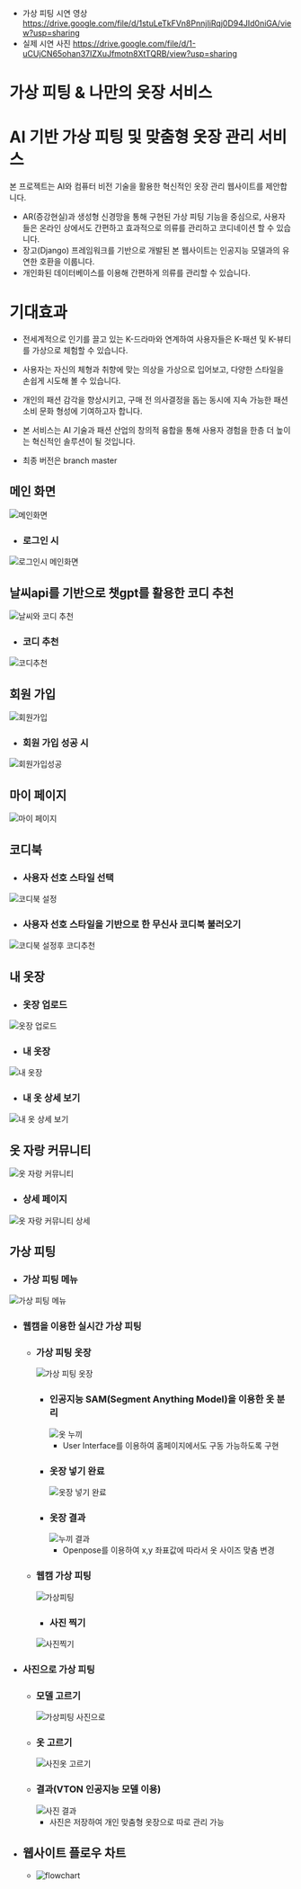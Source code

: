 
- 가상 피팅 시연 영상 https://drive.google.com/file/d/1stuLeTkFVn8PnnjIiRqj0D94JId0niGA/view?usp=sharing
- 실제 시연 사진 https://drive.google.com/file/d/1-uCUjCN65ohan37IZXuJfmotn8XtTQRB/view?usp=sharing


# 가상 피팅 & 나만의 옷장 서비스
# AI 기반 가상 피팅 및 맞춤형 옷장 관리 서비스

본 프로젝트는 AI와 컴퓨터 비전 기술을 활용한 혁신적인 옷장 관리 웹사이트를 제안합니다.
- AR(증강현실)과 생성형 신경망을 통해 구현된 가상 피팅 기능을 중심으로, 사용자들은 온라인 상에서도 간편하고 효과적으로 의류를 관리하고 코디네이션 할 수 있습니다.
- 장고(Django) 프레임워크를 기반으로 개발된 본 웹사이트는 인공지능 모델과의 유연한 호환을 이룹니다. 
- 개인화된 데이터베이스를 이용해 간편하게 의류를 관리할 수 있습니다.

# 기대효과
- 전세계적으로 인기를 끌고 있는 K-드라마와 연계하여 사용자들은 K-패션 및 K-뷰티를 가상으로 체험할 수 있습니다.
- 사용자는 자신의 체형과 취향에 맞는 의상을 가상으로 입어보고, 다양한 스타일을 손쉽게 시도해 볼 수 있습니다.
- 개인의 패션 감각을 향상시키고, 구매 전 의사결정을 돕는 동시에 지속 가능한 패션 소비 문화 형성에 기여하고자 합니다.
- 본 서비스는 AI 기술과 패션 산업의 창의적 융합을 통해 사용자 경험을 한층 더 높이는 혁신적인 솔루션이 될 것입니다.

- 최종 버전은 branch master
## 메인 화면
![메인화면](https://github.com/hs-grad-2023/django/assets/121769819/99698443-b4fc-437f-9eb5-497ac08fcc07)
- ### 로그인 시
![로그인시 메인화면](https://github.com/hs-grad-2023/django/assets/121769819/9c37d1da-5c81-4d10-aa6e-36303701a67d)
## 날씨api를 기반으로 챗gpt를 활용한 코디 추천
![날씨와 코디 추천](https://github.com/hs-grad-2023/django/assets/121769819/1590726e-e503-4e91-9e9d-5de5a61fb9f3)
- ### 코디 추천
![코디추천](https://github.com/hs-grad-2023/django/assets/121769819/a7f5d64e-415b-455a-8aa1-2eab78fbad5c)

## 회원 가입
![회원가입](https://github.com/hs-grad-2023/django/assets/121769819/f1ac4268-0be8-493c-a745-db9d5b81c3b1)
- ### 회원 가입 성공 시
![회원가입성공](https://github.com/hs-grad-2023/django/assets/121769819/14877b6e-db1d-415f-b8cb-60e0f4af4a83)
## 마이 페이지
![마이 페이지](https://github.com/hs-grad-2023/django/assets/121769819/bc09f1eb-daec-472d-ad61-afed04ea3396)

## 코디북
- ### 사용자 선호 스타일 선택
![코디북 설정](https://github.com/hs-grad-2023/django/assets/121769819/0ea03363-2f73-4914-a7c9-9204d501481b)
- ### 사용자 선호 스타일을 기반으로 한 무신사 코디북 불러오기
![코디북 설정후 코디추천](https://github.com/hs-grad-2023/django/assets/121769819/efbf6206-3a7c-4d16-8e78-a2c57b512910)
## 내 옷장
- ### 옷장 업로드
![옷장 업로드](https://github.com/hs-grad-2023/django/assets/121769819/d476d09d-d9c8-412c-90d9-4f6af3d9946e)
- ### 내 옷장
![내 옷장](https://github.com/hs-grad-2023/django/assets/121769819/f250002d-3f87-40a4-8af0-f840b2b8fbe0)
- ### 내 옷 상세 보기
![내 옷 상세 보기](https://github.com/hs-grad-2023/django/assets/121769819/3202df02-9c1e-4664-abc2-3bb4ced50cad)
## 옷 자랑 커뮤니티
![옷 자랑 커뮤니티](https://github.com/hs-grad-2023/django/assets/121769819/ba79e3d6-a896-4659-9ad4-e8e613bcd75c)
- ### 상세 페이지
![옷 자랑 커뮤니티 상세](https://github.com/hs-grad-2023/django/assets/121769819/b73322d9-9791-4c1e-a9c0-f70f24209356)
## 가상 피팅
- ### 가상 피팅 메뉴
![가상 피팅 메뉴](https://github.com/hs-grad-2023/django/assets/121769819/2e47653d-13bf-42dd-b0ee-1597e6ad5525)
- ### 웹캠을 이용한 실시간 가상 피팅
    - ### 가상 피팅 옷장
      ![가상 피팅 옷장](https://github.com/hs-grad-2023/django/assets/121769819/05102643-b967-4140-b850-2dc47dc7d2ef)
      - ### 인공지능 SAM(Segment Anything Model)을 이용한 옷 분리
        ![옷 누끼](https://github.com/hs-grad-2023/django/assets/121769819/e1928538-3245-4745-95cf-8dd46770b81c)
        - User Interface를 이용하여 홈페이지에서도 구동 가능하도록 구현
      - ### 옷장 넣기 완료
        ![옷장 넣기 완료](https://github.com/hs-grad-2023/django/assets/121769819/35bd02c0-becc-4129-813b-fb481d974dfb)
      - ### 옷장 결과
        ![누끼 결과](https://github.com/hs-grad-2023/django/assets/121769819/c0608b09-9bc4-4d34-a6c8-ede922cb172c)
        - Openpose를 이용하여 x,y 좌표값에 따라서 옷 사이즈 맞춤 변경
    - ### 웹캠 가상 피팅
      ![가상피팅](https://github.com/hs-grad-2023/django/assets/121769819/fd59589b-73a8-4cda-865e-e6a0e5c5d105)
      - ### 사진 찍기
      ![사진찍기](https://github.com/hs-grad-2023/django/assets/121769819/9cf2cb35-546f-4f28-8352-bb7ce246209b)
- ### 사진으로 가상 피팅
    - ### 모델 고르기
      ![가상피팅 사진으로](https://github.com/hs-grad-2023/django/assets/121769819/80ef1777-98f7-4b1d-9d1b-326fd7d65c79)
    - ### 옷 고르기
      ![사진옷 고르기](https://github.com/hs-grad-2023/django/assets/121769819/059d59b4-289a-4414-9644-58d6d6735e7f)
    - ### 결과(VTON 인공지능 모델 이용)
      ![사진 결과](https://github.com/hs-grad-2023/django/assets/121769819/0fb52826-a959-4580-b27b-7e3d574e8d37)
      - 사진은 저장하여 개인 맞춤형 옷장으로 따로 관리 가능


- ## 웹사이트 플로우 차트
    - ![flowchart](https://github.com/user-attachments/assets/cf77aa47-fa99-4a7a-865d-b31326c6963a)
















